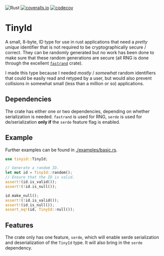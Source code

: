 <!--
 Copyright (c) 2022 Tony Barbitta
 
 This Source Code Form is subject to the terms of the Mozilla Public
 License, v. 2.0. If a copy of the MPL was not distributed with this
 file, You can obtain one at http://mozilla.org/MPL/2.0/.
-->

![Rust](https://github.com/tonyb983/tinyid/actions/workflows/rust_cached.yml/badge.svg)
[![coveralls.io](https://coveralls.io/repos/github/tonyb983/tinyid/badge.svg?branch=main)](https://coveralls.io/github/tonyb983/tinyid?branch=main)
[![codecov](https://codecov.io/gh/tonyb983/tinyid/branch/main/graph/badge.svg?token=TKNPNKU8IC)](https://codecov.io/gh/tonyb983/tinyid)

# TinyId

A small, 8-byte, ID type for use in rust applications that need a *pretty unique* identifier that is not required to be cryptographically secure / correct. They can be randomly generated but no work has been done to make sure that these random generations are secure (all RNG is done through the excellent [`fastrand`](https://crates.io/crates/fastrand) crate).

I made this type because I needed *mostly* / *somewhat* random identifiers that could be easily read and retyped by a user, but would also prevent collisions in somewhat small (less than a million or so) applications.

## Dependencies
The crate has either one or two dependencies, depending on whether serialization is needed. `fastrand` is used for RNG, `serde` is used for de/serialization **only if** the `serde` feature flag is enabled.

## Example
Further examples can be found in [./examples/basic.rs](./examples/basic.rs).


```rust
use tinyid::TinyId;

// Generate a random ID.
let mut id = TinyId::random();
// Ensure that the ID is valid.
assert!(id.is_valid());
assert!(!id.is_null());

id.make_null();
assert!(!id.is_valid());
assert!(id.is_null());
assert_eq!(id, TinyId::null());
```

## Features
The crate only has one feature, `serde`, which will enable serde serialization and deserialization of the `TinyId` type. It will also bring in the `serde` dependency.